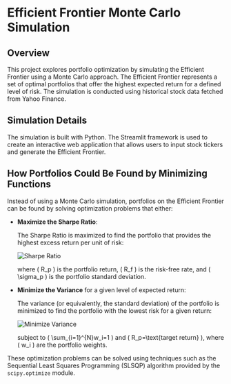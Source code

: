 # Efficient Frontier Monte Carlo Simulation

## Overview

This project explores portfolio optimization by simulating the Efficient Frontier using a Monte Carlo approach. The Efficient Frontier represents a set of optimal portfolios that offer the highest expected return for a defined level of risk. The simulation is conducted using historical stock data fetched from Yahoo Finance.

## Simulation Details

The simulation is built with Python. The Streamlit framework is used to create an interactive web application that allows users to input stock tickers and generate the Efficient Frontier.


## How Portfolios Could Be Found by Minimizing Functions

Instead of using a Monte Carlo simulation, portfolios on the Efficient Frontier can be found by solving optimization problems that either:

- **Maximize the Sharpe Ratio**:

  The Sharpe Ratio is maximized to find the portfolio that provides the highest excess return per unit of risk:

  ![Sharpe Ratio](https://latex.codecogs.com/svg.latex?\Large&space;\max\left(\frac{R_p-R_f}{\sigma_p}\right))

  where \( R_p \) is the portfolio return, \( R_f \) is the risk-free rate, and \( \sigma_p \) is the portfolio standard deviation.

- **Minimize the Variance** for a given level of expected return:

  The variance (or equivalently, the standard deviation) of the portfolio is minimized to find the portfolio with the lowest risk for a given return:

  ![Minimize Variance](https://latex.codecogs.com/svg.latex?\Large&space;\min(\sigma_p^2))

  subject to \( \sum_{i=1}^{N}w_i=1 \) and \( R_p=\text{target return} \), where \( w_i \) are the portfolio weights.

These optimization problems can be solved using techniques such as the Sequential Least Squares Programming (SLSQP) algorithm provided by the `scipy.optimize` module.

